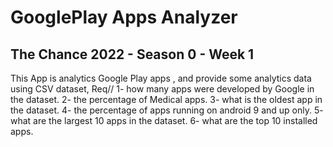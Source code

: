 # GooglePlay Apps Analyzer
The Chance 2022 - Season 0 - Week 1
--
This App is analytics Google Play apps , and provide some analytics data using CSV dataset,
Req//
1- how many apps were developed by Google in the dataset.
2- the percentage of Medical apps.
3- what is the oldest app in the dataset.
4- the percentage of apps running on android 9 and up only.
5- what are the largest 10 apps in the dataset.
6- what are the top 10 installed apps.
